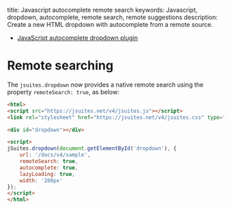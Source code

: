 title: Javascript autocomplete remote search
keywords: Javascript, dropdown, autocomplete, remote search, remote suggestions
description: Create a new HTML dropdown with autocomplete from a remote source.

* [JavaScript autocomplete dropdown plugin](/docs/v4/dropdown-and-autocomplete)

Remote searching
================

The `jsuites.dropdown` now provides a native remote search using the property `remoteSearch: true`, as below:


```html
<html>
<script src="https://jsuites.net/v4/jsuites.js"></script>
<link rel="stylesheet" href="https://jsuites.net/v4/jsuites.css" type="text/css" />

<div id="dropdown"></div>

<script>
jSuites.dropdown(document.getElementById('dropdown'), {
    url: '/docs/v4/sample',
    remoteSearch: true,
    autocomplete: true,
    lazyLoading: true,
    width: '280px'
});
</script>
</html>
```

